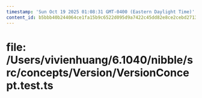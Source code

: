 ```yaml
---
timestamp: 'Sun Oct 19 2025 01:08:31 GMT-0400 (Eastern Daylight Time)'
content_id: b5bbb40b244064ce1fa15b9c6522d095d9a7422c45dd82e8ce2cebd2713df266
---
```


# file: /Users/vivienhuang/6.1040/nibble/src/concepts/Version/VersionConcept.test.ts

```typescript

```
